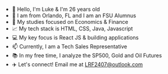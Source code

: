 - 👋 Hello, I'm Luke & I'm 26 years old
- 👀 I am from Orlando, FL and I am an FSU Alumnus
- 📔 My studies focused on Economics & Finance 
- 📈 My tech stack is HTML, CSS, Java, Javascript
- 💻 My key focus is React JS & building applications
- 📫 Currently, I am a Tech Sales Representative
- 📚 In my free time, I analyze the SP500, Gold and Oil Futures
- ✈️ Let's connect! Email me at LRF2407@outlook.com 

<!---
LukeFranco/LukeFranco is a ✨ special ✨ repository because its `README.md` (this file) appears on your GitHub profile.
You can click the Preview link to take a look at your changes.
--->
